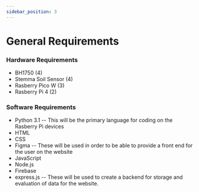 ```yaml
---
sidebar_position: 3
---
```


# General Requirements

### Hardware Requirements
- BH1750 (4)
- Stemma Soil Sensor (4)
- Rasberry Pico W (3)
- Rasberry Pi 4 (2)

### Software Requirements
- Python 3.1 
-- This will be the primary language for coding on the Rasberry Pi devices
- HTML
- CSS
- Figma
-- These will be used in order to be able to provide a front end for the user on the website
- JavaScript
- Node.js
- Firebase
- express.js
--  These will be used to create a backend for storage and evaluation of data for the website. 

